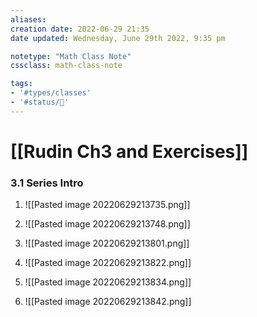 ```yaml
---
aliases:
creation date: 2022-06-29 21:35
date updated: Wednesday, June 29th 2022, 9:35 pm

notetype: "Math Class Note"
cssclass: math-class-note

tags: 
- '#types/classes'
- '#status/🚧'
---
```


# [[Rudin Ch3 and Exercises]]
### 3.1 Series Intro
1. ![[Pasted image 20220629213735.png]]
2. ![[Pasted image 20220629213748.png]]
3. ![[Pasted image 20220629213801.png]]

16. ![[Pasted image 20220629213822.png]]
17. ![[Pasted image 20220629213834.png]]
18. ![[Pasted image 20220629213842.png]]
